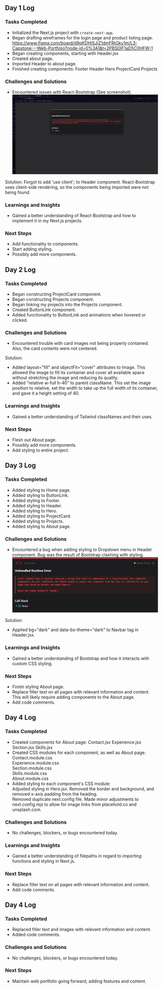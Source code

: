 ## Day 1 Log

### Tasks Completed

- Initialized the Next.js project with `create-next-app`.
- Began drafting wireframes for the login page and product listing page.
  https://www.figma.com/board/d9qKDHISJiZ1dmFRtGky1m/L3-Capstone---Web-Portfolio?node-id=0%3A1&t=2PBSDIF1aD5C0HFW-1
- Began creating components, starting with Header.jsx
- Created about page.
- Imported Header to about page.
- Finished creating components:
  Footer
  Header
  Hero
  ProjectCard
  Projects

### Challenges and Solutions

- Encountered issues with React-Bootstrap (See screenshot).
  ![alt text](image.png)

Solution: Forgot to add 'use client'; to Header component. React-Bootstrap uses client-side rendering, so the components being imported were not being found.

### Learnings and Insights

- Gained a better understanding of React-Bootstrap and how to implement it in my Next.js projects.

### Next Steps

- Add functionality to components.
- Start adding styling.
- Possibly add more components.

## Day 2 Log

### Tasks Completed

- Began constructing ProjectCard component.
- Began constructing Projects component.
- Began linking my projects into the Projects component.
- Created ButtonLink component.
- Added functionality to ButtonLink and animations when hovered or clicked.

### Challenges and Solutions

- Encountered trouble with card images not being properly contained. Also, the card contents were not centered.

Solution:

- Added layout="fill" and objectFit="cover" attributes to Image. This allowed the image to fill its container and cover all available space without stretching the image and reducing its quality.
- Added "relative w-full h-40" to parent className. This set the image position to relative, set the width to take up the full width of its container, and gave it a height setting of 40.

### Learnings and Insights

- Gained a better understanding of Tailwind classNames and their uses.

### Next Steps

- Flesh out About page.
- Possibly add more components.
- Add styling to entire project.

## Day 3 Log

### Tasks Completed

- Added styling to Home page.
- Added styling to ButtonLink.
- Added styling to Footer.
- Added styling to Header.
- Added styling to Hero.
- Added styling to ProjectCard.
- Added styling to Projects.
- Added styling to About page.

### Challenges and Solutions

- Encountered a bug when adding styling to Dropdown menu in Header component. Bug was the result of Bootstrap clashing with styling.
  ![alt text](image-1.png)

Solution:

- Applied bg="dark" and data-bs-theme="dark" to Navbar tag in Header.jsx.

### Learnings and Insights

- Gained a better understanding of Bootstrap and how it interacts with custom CSS styling.

### Next Steps

- Finish styling About page.
- Replace filler text on all pages with relevant information and content. This will likely require adding components to the About page.
- Add code comments.

## Day 4 Log

### Tasks Completed

- Created components for About page:
Contact.jsx
Experience.jsx
Section.jsx
Skills.jsx
- Created CSS modules for each component, as well as About page:  
  Contact.module.css  
  Experience.module.css  
  Section.module.css  
  Skills.module.css  
About.module.css
- Added styling to each component's CSS module:  
  Adjusted styling in Hero.jsx. Removed the border and background, and removed x-axis padding from the heading.  
  Removed duplicate next.config file. Made minor adjustments to next.config.mjs to allow for image links from placehold.co and unsplash.com.  

### Challenges and Solutions

- No challenges, blockers, or bugs encountered today.

### Learnings and Insights

- Gained a better understanding of filepaths in regard to importing functions and styling in Next.js.

### Next Steps

- Replace filler text on all pages with relevant information and content.
- Add code comments.

## Day 4 Log

### Tasks Completed

- Replaced filler text and images with relevant information and content.
- Added code comments.

### Challenges and Solutions

- No challenges, blockers, or bugs encountered today.

### Next Steps

- Maintain web portfolio going forward, adding features and content.